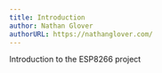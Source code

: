 ```yaml
---
title: Introduction
author: Nathan Glover
authorURL: https://nathanglover.com/
---
```


Introduction to the ESP8266 project

